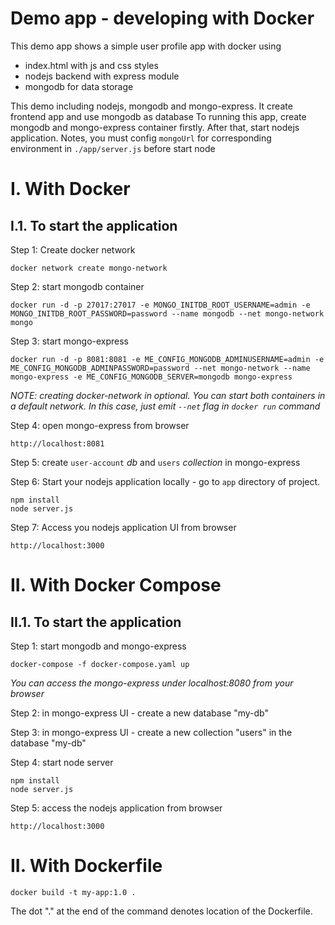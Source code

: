 # Demo app - developing with Docker

This demo app shows a simple user profile app with docker using
- index.html with js and css styles
- nodejs backend with express module
- mongodb for data storage

This demo including nodejs, mongodb and mongo-express. It create frontend app and use mongodb as database
To running this app, create mongodb and mongo-express container firstly. After that, start nodejs application.
Notes, you must config `mongoUrl` for corresponding environment in `./app/server.js` before start node

# I. With Docker

## I.1. To start the application

Step 1: Create docker network

    docker network create mongo-network


Step 2: start mongodb container

    docker run -d -p 27017:27017 -e MONGO_INITDB_ROOT_USERNAME=admin -e MONGO_INITDB_ROOT_PASSWORD=password --name mongodb --net mongo-network mongo

Step 3: start mongo-express

    docker run -d -p 8081:8081 -e ME_CONFIG_MONGODB_ADMINUSERNAME=admin -e ME_CONFIG_MONGODB_ADMINPASSWORD=password --net mongo-network --name mongo-express -e ME_CONFIG_MONGODB_SERVER=mongodb mongo-express

_NOTE: creating docker-network in optional. You can start both containers in a default network. In this case, just emit `--net` flag in `docker run` command_

Step 4: open mongo-express from browser

    http://localhost:8081

Step 5: create `user-account`  _db_ and `users` _collection_ in mongo-express

Step 6: Start your nodejs application locally - go to `app` directory of project.

    npm install
    node server.js

Step 7: Access you nodejs application UI from browser

    http://localhost:3000

# II. With Docker Compose

## II.1. To start the application

Step 1: start mongodb and mongo-express

    docker-compose -f docker-compose.yaml up

_You can access the mongo-express under localhost:8080 from your browser_

Step 2: in mongo-express UI - create a new database "my-db"

Step 3: in mongo-express UI - create a new collection "users" in the database "my-db"

Step 4: start node server

    npm install
    node server.js

Step 5: access the nodejs application from browser

    http://localhost:3000

# II. With Dockerfile

    docker build -t my-app:1.0 .

The dot "." at the end of the command denotes location of the Dockerfile.
